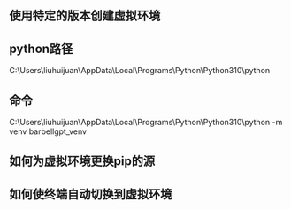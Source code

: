 ## 使用特定的版本创建虚拟环境

## python路径

C:\Users\liuhuijuan\AppData\Local\Programs\Python\Python310\python

## 命令
C:\Users\liuhuijuan\AppData\Local\Programs\Python\Python310\python -m venv barbellgpt_venv

## 如何为虚拟环境更换pip的源


## 如何使终端自动切换到虚拟环境